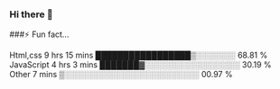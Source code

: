 ### Hi there 👋
###⚡ Fun fact...

 Html,css  9 hrs 15 mins   █████████████████▒░░░░░░░   68.81 %
JavaScript 4 hrs 3 mins    ███████▓░░░░░░░░░░░░░░░░░   30.19 %
Other        7 mins          ▒░░░░░░░░░░░░░░░░░░░░░░░░   00.97 %
<!--
**AboalfazlForooghi2004/AboalfazlForooghi2004** is a ✨ _special_ ✨ repository because its `README.md` (this file) appears on your GitHub profile.

Here are some ideas to get you started:

- 🔭 I’m currently working on ...
- 🌱 I’m currently learning ...
- 👯 I’m looking to collaborate on ...
- 🤔 I’m looking for help with ...
- 💬 Ask me about ...
- 📫 How to reach me: ...
- 😄 Pronouns: ...
- ⚡ Fun fact: ...
-->
